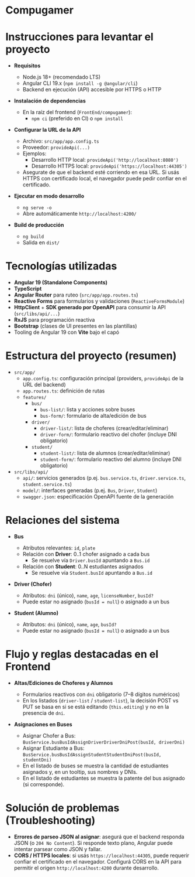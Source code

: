 # Compugamer

# Instrucciones para levantar el proyecto

- **Requisitos**
  - Node.js 18+ (recomendado LTS)
  - Angular CLI 19.x (`npm install -g @angular/cli`)
  - Backend en ejecución (API) accesible por HTTPS o HTTP

- **Instalación de dependencias**
  - En la raíz del frontend (`FrontEnd/compugamer`):
    - `npm ci` (preferido en CI) o `npm install`

- **Configurar la URL de la API**
  - Archivo: `src/app/app.config.ts`
  - Proveedor: `provideApi(...)`
  - Ejemplos:
    - Desarrollo HTTP local: `provideApi('http://localhost:8080')`
    - Desarrollo HTTPS local: `provideApi('https://localhost:44305')`
  - Asegurate de que el backend esté corriendo en esa URL. Si usás HTTPS con certificado local, el navegador puede pedir confiar en el certificado.

- **Ejecutar en modo desarrollo**
  - `ng serve -o`
  - Abre automáticamente `http://localhost:4200/`

- **Build de producción**
  - `ng build`
  - Salida en `dist/`

# Tecnologías utilizadas

- **Angular 19 (Standalone Components)**
- **TypeScript**
- **Angular Router** para ruteo (`src/app/app.routes.ts`)
- **Reactive Forms** para formularios y validaciones (`ReactiveFormsModule`)
- **HttpClient** + **SDK generado por OpenAPI** para consumir la API (`src/libs/api/...`)
- **RxJS** para programación reactiva
- **Bootstrap** (clases de UI presentes en las plantillas)
- Tooling de Angular 19 con **Vite** bajo el capó

# Estructura del proyecto (resumen)

- `src/app/`
  - `app.config.ts`: configuración principal (providers, `provideApi` de la URL del backend)
  - `app.routes.ts`: definición de rutas
  - `features/`
    - `bus/`
      - `bus-list/`: lista y acciones sobre buses
      - `bus-form/`: formulario de alta/edición de bus
    - `driver/`
      - `driver-list/`: lista de choferes (crear/editar/eliminar)
      - `driver-form/`: formulario reactivo del chofer (incluye DNI obligatorio)
    - `student/`
      - `student-list/`: lista de alumnos (crear/editar/eliminar)
      - `student-form/`: formulario reactivo del alumno (incluye DNI obligatorio)
- `src/libs/api/`
  - `api/`: servicios generados (p.ej. `bus.service.ts`, `driver.service.ts`, `student.service.ts`)
  - `model/`: interfaces generadas (p.ej. `Bus`, `Driver`, `Student`)
  - `swagger.json`: especificación OpenAPI fuente de la generación

# Relaciones del sistema

- **Bus**
  - Atributos relevantes: `id`, `plate`
  - Relación con **Driver**: 0..1 chofer asignado a cada bus
    - Se resuelve vía `Driver.busId` apuntando a `Bus.id`
  - Relación con **Student**: 0..N estudiantes asignados
    - Se resuelve vía `Student.busId` apuntando a `Bus.id`

- **Driver (Chofer)**
  - Atributos: `dni` (único), `name`, `age`, `licenseNumber`, `busId?`
  - Puede estar no asignado (`busId = null`) o asignado a un bus

- **Student (Alumno)**
  - Atributos: `dni` (único), `name`, `age`, `busId?`
  - Puede estar no asignado (`busId = null`) o asignado a un bus

# Flujo y reglas destacadas en el Frontend

- **Altas/Ediciones de Choferes y Alumnos**
  - Formularios reactivos con `dni` obligatorio (7–8 dígitos numéricos)
  - En los listados (`driver-list` / `student-list`), la decisión POST vs PUT se basa en si se está editando (`this.editing`) y no en la presencia de `dni`.

- **Asignaciones en Buses**
  - Asignar Chofer a Bus: `BusService.busBusIdAssignDriverDriverDniPost(busId, driverDni)`
  - Asignar Estudiante a Bus: `BusService.busBusIdAssignStudentStudentDniPost(busId, studentDni)`
  - En el listado de buses se muestra la cantidad de estudiantes asignados y, en un tooltip, sus nombres y DNIs.
  - En el listado de estudiantes se muestra la patente del bus asignado (si corresponde).

# Solución de problemas (Troubleshooting)

- **Errores de parseo JSON al asignar**: asegurá que el backend responda JSON (o `204 No Content`). Si responde texto plano, Angular puede intentar parsear como JSON y fallar.
- **CORS / HTTPS locales**: si usás `https://localhost:44305`, puede requerir confiar el certificado en el navegador. Configurá CORS en la API para permitir el origen `http://localhost:4200` durante desarrollo.
